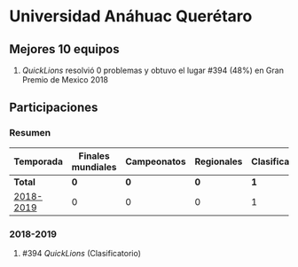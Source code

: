 # Universidad Anáhuac Querétaro

## Mejores 10 equipos

1. _QuickLions_ resolvió 0 problemas y obtuvo el lugar #394 (48%) en Gran Premio de Mexico 2018

## Participaciones

### Resumen

| Temporada | Finales mundiales | Campeonatos | Regionales | Clasificatorios | Equipos |
| --- | --- | --- | --- | --- | --- |
| **Total** | **0** | **0** | **0** | **1** | **1** |
| [2018-2019](#2018-2019) | 0 | 0 | 0 | 1 | 1 |

### 2018-2019

1. #394 _QuickLions_ (Clasificatorio)




